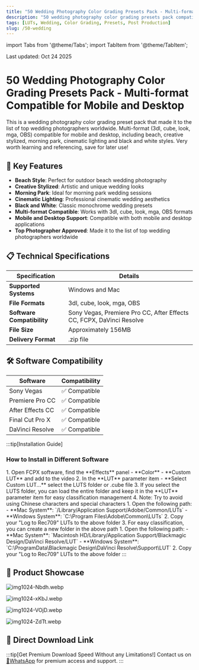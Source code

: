 ```yaml
---
title: "50 Wedding Photography Color Grading Presets Pack - Multi-format Compatible for Mobile and Desktop"
description: "50 wedding photography color grading presets pack compatible with multiple formats (3dl, cube, look, mga, OBS) for mobile and desktop, including beach, creative stylized, morning park, cinematic lighting and black and white styles"
tags: [LUTs, Wedding, Color Grading, Presets, Post Production]
slug: /50-wedding
---
```


import Tabs from '@theme/Tabs';
import TabItem from '@theme/TabItem';


Last updated: Oct 24 2025

# 50 Wedding Photography Color Grading Presets Pack - Multi-format Compatible for Mobile and Desktop

This is a wedding photography color grading preset pack that made it to the list of top wedding photographers worldwide. Multi-format (3dl, cube, look, mga, OBS) compatible for mobile and desktop, including beach, creative stylized, morning park, cinematic lighting and black and white styles. Very worth learning and referencing, save for later use!

## 🌟 Key Features

- **Beach Style**: Perfect for outdoor beach wedding photography
- **Creative Stylized**: Artistic and unique wedding looks
- **Morning Park**: Ideal for morning park wedding sessions
- **Cinematic Lighting**: Professional cinematic wedding aesthetics
- **Black and White**: Classic monochrome wedding presets
- **Multi-format Compatible**: Works with 3dl, cube, look, mga, OBS formats
- **Mobile and Desktop Support**: Compatible with both mobile and desktop applications
- **Top Photographer Approved**: Made it to the list of top wedding photographers worldwide

## 📋 Technical Specifications

| Specification | Details |
|---------------|---------|
| **Supported Systems** | Windows and Mac |
| **File Formats** | 3dl, cube, look, mga, OBS |
| **Software Compatibility** | Sony Vegas, Premiere Pro CC, After Effects CC, FCPX, DaVinci Resolve |
| **File Size** | Approximately 156MB |
| **Delivery Format** | .zip file |

## 🛠️ Software Compatibility

| Software | Compatibility |
|----------|---------------|
| Sony Vegas | ✅ Compatible |
| Premiere Pro CC | ✅ Compatible |
| After Effects CC | ✅ Compatible |
| Final Cut Pro X | ✅ Compatible |
| DaVinci Resolve | ✅ Compatible |

:::tip[Installation Guide]
### How to Install in Different Software

<Tabs>
<TabItem value="fcpx" label="Final Cut Pro X">
1. Open FCPX software, find the **Effects** panel - **Color** - **Custom LUT** and add to the video
2. In the **LUT** parameter item - **Select Custom LUT...** select the LUTS folder or .cube file
3. If you select the LUTS folder, you can load the entire folder and keep it in the **LUT** parameter item for easy classification management
4. Note: Try to avoid using Chinese characters and special characters
</TabItem>
<TabItem value="premiere" label="Premiere Pro">
1. Open the following path:
   - **Mac System**: `/Library/Application Support/Adobe/Common/LUTs`
   - **Windows System**: `C:\Program Files\Adobe\Common\LUTs`
2. Copy your "Log to Rec709" LUTs to the above folder
3. For easy classification, you can create a new folder in the above path
</TabItem>
<TabItem value="resolve" label="DaVinci Resolve">
1. Open the following path:
   - **Mac System**: `Macintosh HD/Library/Application Support/Blackmagic Design/DaVinci Resolve/LUT`
   - **Windows System**: `C:\ProgramData\Blackmagic Design\DaVinci Resolve\Support\LUT`
2. Copy your "Log to Rec709" LUTs to the above folder
</TabItem>
</Tabs>
:::

## 📸 Product Showcase

![img1024-Nbdh.webp](https://list.ucards.store/d/img/img1024-Nbdh.webp)

![img1024-xKbJ.webp](https://list.ucards.store/d/img/img1024-xKbJ.webp)

![img1024-VOjD.webp](https://list.ucards.store/d/img/img1024-VOjD.webp)

![img1024-ZdTt.webp](https://list.ucards.store/d/img/img1024-ZdTt.webp)

## 🚀 Direct Download Link

:::tip[Get Premium Download Speed Without any Limitations!]
Contact us on [💬WhatsApp](https://wa.me/+8613237610083) for premium access and support.
:::
